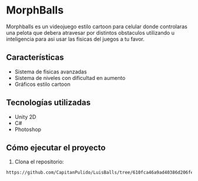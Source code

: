 # MorphBalls

Morphballs es un videojuego estilo cartoon para celular donde controlaras una pelota que debera atravesar por distintos obstaculos utilizando u inteligencia para asi usar las fisicas del juegos a tu favor.

##  Características

-  Sistema de fisicas avanzadas
-  Sistema de niveles con dificultad en aumento
-  Gráficos estilo cartoon


##  Tecnologías utilizadas

- Unity 2D
- C#
- Photoshop

##  Cómo ejecutar el proyecto

1. Clona el repositorio:
```bash
https://github.com/CapitanPulido/LuisBalls/tree/610fca46a9ad40386d206fea06b538bf8434cf6d
